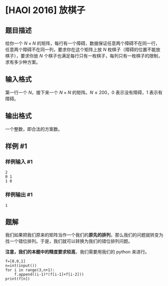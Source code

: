 # [HAOI 2016] 放棋子

## 题目描述

给你一个 $N\times N$ 的矩阵，每行有一个障碍，数据保证任意两个障碍不在同一行，任意两个障碍不在同一列，要求你在这个矩阵上放 $N$ 枚棋子（障碍的位置不能放棋子），要求你放 $N$ 个棋子也满足每行只有一枚棋子，每列只有一枚棋子的限制，求有多少种方案。

## 输入格式

第一行一个 $N$，接下来一个 $N \times N$ 的矩阵。$N\leq 200$，0 表示没有障碍，1 表示有障碍。

## 输出格式

一个整数，即合法的方案数。

## 样例 #1

### 样例输入 #1

```
2
0 1
1 0
```

### 样例输出 #1

```
1
```

## 题解
我们如果把我们原来的矩阵当作一个我们的**原先的排列**，那么我们的问题就转变为找一个错位排列。于是，我们就可以转换为我们的错位排列问题。

**注意，我们的本题中的精度要求较高**，我们需要用我们的 python 来进行。

```
f=[0,0,1]
n=int(input())
for i in range(3,n+1):
    f.append((i-1)*(f[i-1]+f[i-2]))
print(f[n])
```